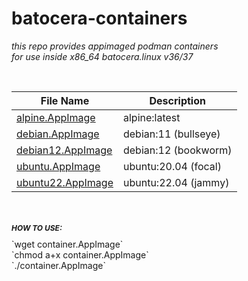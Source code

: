 # batocera-containers
<i>this repo provides appimaged podman containers<br>
for use inside x86_64 batocera.linux v36/37<br></i>

<br>

| File Name | Description |
| --- | --- |
| [alpine.AppImage](./containers/alpine.AppImage) | alpine:latest |
| [debian.AppImage](./containers/debian.AppImage) | debian:11 (bullseye) |
| [debian12.AppImage](./containers/debian12.AppImage) | debian:12 (bookworm) |
| [ubuntu.AppImage](./containers/ubuntu.AppImage) | ubuntu:20.04 (focal) |
| [ubuntu22.AppImage](./containers/ubuntu22.AppImage) | ubuntu:22.04 (jammy) |

<br>
<h2 style="font-size:12px;border=0px;">
<i>HOW TO USE:</i></h2>
`wget container.AppImage` <br>
`chmod a+x container.AppImage` <br> 
`./container.AppImage` <br> 

<br><br>
